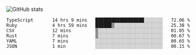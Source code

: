 ![GitHub stats](https://github-readme-stats.vercel.app/api?username=ksk001100&show_icons=true&theme=tokyonight)

<!--START_SECTION:waka-->

```text
TypeScript       14 hrs 9 mins   ██████████████████░░░░░░░   72.06 %
Ruby             4 hrs 59 mins   ██████▒░░░░░░░░░░░░░░░░░░   25.38 %
CSV              12 mins         ▒░░░░░░░░░░░░░░░░░░░░░░░░   01.05 %
Rust             7 mins          ▒░░░░░░░░░░░░░░░░░░░░░░░░   00.67 %
YAML             7 mins          ░░░░░░░░░░░░░░░░░░░░░░░░░   00.65 %
JSON             1 min           ░░░░░░░░░░░░░░░░░░░░░░░░░   00.15 %
```

<!--END_SECTION:waka-->
